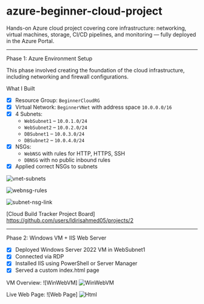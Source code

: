 # azure-beginner-cloud-project
Hands-on Azure cloud project covering core infrastructure: networking, virtual machines, storage, CI/CD pipelines, and monitoring — fully deployed in the Azure Portal.

---

Phase 1: Azure Environment Setup

This phase involved creating the foundation of the cloud infrastructure, including networking and firewall configurations.

  What I Built
- [x] Resource Group: `BeginnerCloudRG`
- [x] Virtual Network: `BeginnerVNet` with address space `10.0.0.0/16`
- [x] 4 Subnets:
  - `WebSubnet1` – `10.0.1.0/24`
  - `WebSubnet2` – `10.0.2.0/24`
  - `DBSubnet1` – `10.0.3.0/24`
  - `DBSubnet2` – `10.0.4.0/24`
- [x] NSGs:
  - `WebNSG` with rules for HTTP, HTTPS, SSH
  - `DBNSG` with no public inbound rules
- [x] Applied correct NSGs to subnets

![vnet-subnets](https://github.com/user-attachments/assets/81a3e00f-0135-4317-aaa6-00fdf961d5fb)

![webnsg-rules](https://github.com/user-attachments/assets/7a3b4041-2e36-45f7-8b2c-ec3bcb098898)

![subnet-nsg-link](https://github.com/user-attachments/assets/e458f55a-3490-4464-aa7e-c985f2ef27cd)

[Cloud Build Tracker Project Board] https://github.com/users/Idirisahmed05/projects/2

---

Phase 2: Windows VM + IIS Web Server

- [x] Deployed Windows Server 2022 VM in WebSubnet1
- [x] Connected via RDP
- [x] Installed IIS using PowerShell or Server Manager
- [x] Served a custom index.html page

VM Overview:
![WinWebVM] ![WinWebVM](https://github.com/user-attachments/assets/f1894d8b-0f19-4831-a919-73114b62a91a)



Live Web Page:
![Web Page] ![Html](https://github.com/user-attachments/assets/dd0ec92f-3bcf-4c41-88bf-b8c82a834f33)
